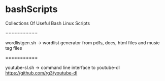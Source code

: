 bashScripts
===========

Collections Of Useful Bash Linux Scripts


===========

wordlistgen.sh -> wordlist generator from pdfs, docs, html files and music tag files

===========

youtube-sl.sh -> command line interface to youtube-dl https://github.com/rg3/youtube-dl
